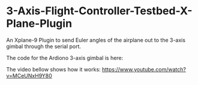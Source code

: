 # 3-Axis-Flight-Controller-Testbed-X-Plane-Plugin
An Xplane-9 Plugin to send Euler angles of the airplane out to the 3-axis gimbal through the serial port.  

The code for the Ardiono 3-axis gimbal is here: 

The video bellow shows how it works:
https://www.youtube.com/watch?v=MCeUNxH9Y80
